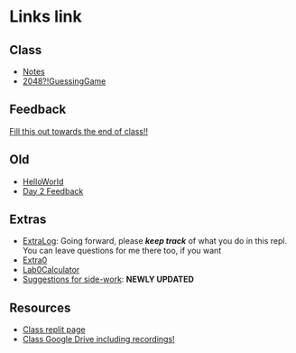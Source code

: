 # Links link
## Class

* [Notes](https://replit.com/team/CS9-Summer1-2223/Notes)
* [2048?!GuessingGame](https://replit.com/team/CS9-Summer1-2223/2048GuessingGame)

## Feedback
[Fill this out towards the end of class!!](https://forms.gle/vnG7VQqbAYGyWA9k7)
## Old
* [HelloWorld](https://replit.com/team/CS9-Summer1-2223/HelloWorld)
* [Day 2 Feedback](https://forms.gle/XwcadQAsMNr4m8Tw6)

## Extras
* [ExtraLog](https://replit.com/team/CS9-Summer1-2223/ExtraLog): Going forward, please ***keep track*** of what you do in this repl. You can leave questions for me there too, if you want
* [Extra0](https://replit.com/team/CS9-Summer1-2223/Extra0)
* [Lab0Calculator](https://replit.com/team/CS9-Summer1-2223/Lab0AreaCalc)
* [Suggestions for side-work](https://docs.google.com/document/d/1835O6AnudDq_AZSsg_wo3rz1dCVsN2jwyorlSb8PjjE/edit?usp=sharing): **NEWLY UPDATED**

## Resources
* [Class replit page](https://replit.com/team/CS9-Summer1-2223)
* [Class Google Drive including recordings!](https://drive.google.com/drive/folders/1Bd1PqIdDercXy8XeAMeU1lPMGMtHrexs?usp=sharing)

